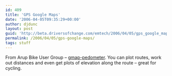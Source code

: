 ```yaml
---
id: 409
title: 'GPS Google Maps'
date: '2006-04-05T09:35:29+00:00'
author: djdunc
layout: post
guid: 'http://beta.driversofchange.com/emtech/2006/04/05/gps_google_maps/'
permalink: /2006/04/05/gps-google-maps/
tags: stuff
---
```


From Arup Bike User Group – [gmap-pedometer](http://www.gmap-pedometer.com/). You can plot routes, work out distances and even get plots of elevation along the route – great for cycling.